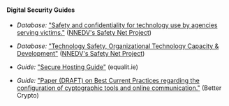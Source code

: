 
#### Digital Security Guides

  * *Database:* ["Safety and confidentiality for technology use by agencies serving victims."](http://tools.nnedv.org/tipsheets-charts) ([NNEDV's Safety Net Project](http://tools.nnedv.org/acknowledgements))

  * *Database:* ["Technology Safety, Organizational Technology Capacity & Development"](http://nnedv.org/resources/safetynetdocs/154-organizational-technology-capacity-development.html) ([NNEDV's Safety Net Project](http://tools.nnedv.org/acknowledgements))

  * *Guide:* ["Secure Hosting Guide"](https://learn.equalit.ie/wiki/Secure_hosting_guide) (equalit.ie)

  * *Guide:* ["Paper (DRAFT) on Best Current Practices regarding the configuration of cyptographic tools and online communication."](https://bettercrypto.org/) (Better Crypto)
